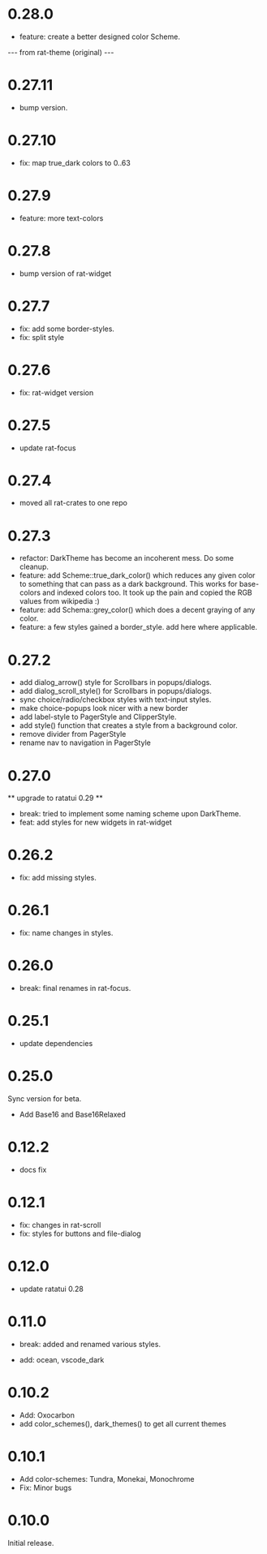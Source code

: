 # 0.28.0

* feature: create a better designed color Scheme.

--- from rat-theme (original) ---

# 0.27.11

* bump version.

# 0.27.10

* fix: map true_dark colors to 0..63

# 0.27.9

* feature: more text-colors

# 0.27.8

* bump version of rat-widget

# 0.27.7

* fix: add some border-styles.
* fix: split style

# 0.27.6

* fix: rat-widget version

# 0.27.5

* update rat-focus

# 0.27.4

* moved all rat-crates to one repo

# 0.27.3

* refactor: DarkTheme has become an incoherent mess. Do some cleanup.
* feature: add Scheme::true_dark_color() which reduces any given color
  to something that can pass as a dark background. This works for
  base-colors and indexed colors too. It took up the pain and copied
  the RGB values from wikipedia :)
* feature: add Schema::grey_color() which does a decent graying of
  any color.
* feature: a few styles gained a border_style. add here where applicable.

# 0.27.2

* add dialog_arrow() style for Scrollbars in popups/dialogs.
* add dialog_scroll_style() for Scrollbars in popups/dialogs.
* sync choice/radio/checkbox styles with text-input styles.
* make choice-popups look nicer with a new border
* add label-style to PagerStyle and ClipperStyle.
* add style() function that creates a style from a background color.
* remove divider from PagerStyle
* rename nav to navigation in PagerStyle

# 0.27.0

** upgrade to ratatui 0.29 **

* break: tried to implement some naming scheme upon DarkTheme.
* feat: add styles for new widgets in rat-widget

# 0.26.2

* fix: add missing styles.

# 0.26.1

* fix: name changes in styles.

# 0.26.0

* break: final renames in rat-focus.

# 0.25.1

* update dependencies

# 0.25.0

Sync version for beta.

* Add Base16 and Base16Relaxed

# 0.12.2

* docs fix

# 0.12.1

* fix: changes in rat-scroll
* fix: styles for buttons and file-dialog

# 0.12.0

* update ratatui 0.28

# 0.11.0

* break: added and renamed various styles.

* add: ocean, vscode_dark

# 0.10.2

* Add: Oxocarbon
* add color_schemes(), dark_themes() to get all current themes

# 0.10.1

* Add color-schemes: Tundra, Monekai, Monochrome
* Fix: Minor bugs

# 0.10.0

Initial release. 
